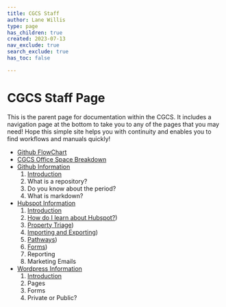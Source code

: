 ```yaml
---
title: CGCS Staff
author: Lane Willis
type: page
has_children: true
created: 2023-07-13
nav_exclude: true
search_exclude: true
has_toc: false

---
```


# CGCS Staff Page

This is the parent page for documentation within the CGCS. It includes a navigation page at the bottom to take you to any of the pages that you may need! Hope this simple site helps you with continuity and enables you to find workflows and manuals quickly!

* [Github FlowChart](/missions-center/cgcs-staff-information/github-flowchart.html)
* [CGCS Office Space Breakdown](/missions-center/cgcs-staff-information/CGCS-space-breakdown.html)
* [Github Information](/missions-center/cgcs-staff-information/Github/GitHub.html)
  1. [Introduction](/missions-center/cgcs-staff-information/Github/github-introduction.html)
  2. What is a repository?
  3. Do you know about the period?
  4. What is markdown?
* [Hubspot Information](/missions-center/cgcs-staff-information/Hubspot/Hubspot.html)
  1. [Introduction](/missions-center/cgcs-staff-information/Hubspot/hubspot-introduction.html)
  2. [How do I learn about Hubspot?](/missions-center/cgcs-staff-information/Hubspot/hubspot-help.html))
  3. [Property Triage](/missions-center/cgcs-staff-information/Hubspot/property-triage.html))
  4. [Importing and Exporting](/missions-center/cgcs-staff-information/Hubspot/import-export-hubspot.html))
  5. [Pathways](/missions-center/cgcs-staff-information/Hubspot/hubspot-pathways.html))
  6. [Forms](/missions-center/cgcs-staff-information/Hubspot/forms-hubspot.html))
  7. Reporting
  8. Marketing Emails
* [Wordpress Information](/missions-center/cgcs-staff-information/Wordpress/Wordpress.html)
  1. [Introduction](/missions-center/cgcs-staff-information/Wordpress/wordpress-introduction.html)
  2. Pages
  3. Forms
  4. Private or Public?